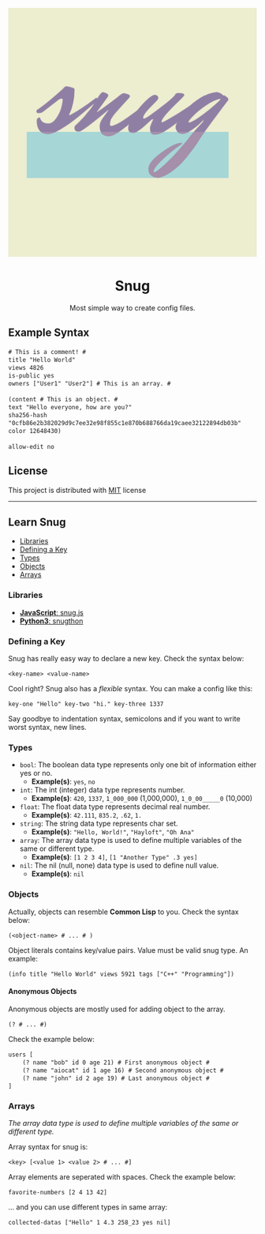 <div align="center">

![Snug Logo](./images/snug.png)

# Snug

Most simple way to create config files.

</div>

## Example Syntax

```snug
# This is a comment! #
title "Hello World"
views 4826
is-public yes
owners ["User1" "User2"] # This is an array. #

(content # This is an object. #
text "Hello everyone, how are you?"
sha256-hash "0cfb86e2b382029d9c7ee32e98f855c1e870b688766da19caee32122894db03b"
color 12648430)

allow-edit no
```

## License

This project is distributed with [MIT](/LICENSE) license

<hr>

## Learn Snug

- [Libraries](https://gitlab.com/aiocat/snug#libraries)
- [Defining a Key](https://gitlab.com/aiocat/snug#defining-a-key)
- [Types](https://gitlab.com/aiocat/snug#types)
- [Objects](https://gitlab.com/aiocat/snug#objects)
- [Arrays](https://gitlab.com/aiocat/snug#arrays)

### Libraries

- [**JavaScript**: snug.js](https://gitlab.com/snuglibs/snug.js)
- [**Python3**: snugthon](https://gitlab.com/snuglibs/snugthon)

### Defining a Key

Snug has really easy way to declare a new key. Check the syntax below:

```snug
<key-name> <value-name>
```

Cool right? Snug also has a _flexible_ syntax. You can make a config like this:

```snug
key-one "Hello" key-two "hi." key-three 1337
```

Say goodbye to indentation syntax, semicolons and if you want to write worst syntax, new lines.

### Types

- `bool`: The boolean data type represents only one bit of information either yes or no.
  - **Example(s)**: `yes`, `no`
- `int`: The int (integer) data type represents number.
  - **Example(s)**: `420`, `1337`, `1_000_000` (1,000,000), `1_0_00_____0` (10,000)
- `float`: The float data type represents decimal real number.
  - **Example(s)**: `42.111`, `835.2`, `.62`, `1.`
- `string`: The string data type represents char set.
  - **Example(s)**: `"Hello, World!"`, `"Hayloft"`, `"Oh Ana"`
- `array`: The array data type is used to define multiple variables of the same or different type.
  - **Example(s)**: `[1 2 3 4]`, `[1 "Another Type" .3 yes]`
- `nil`: The nil (null, none) data type is used to define null value.
  - **Example(s)**: `nil`

### Objects

Actually, objects can resemble **Common Lisp** to you. Check the syntax below:

```snug
(<object-name> # ... # )
```

Object literals contains key/value pairs. Value must be valid snug type. An example:

```snug
(info title "Hello World" views 5921 tags ["C++" "Programming"])
```

#### Anonymous Objects

Anonymous objects are mostly used for adding object to the array.

```snug
(? # ... #)
```

Check the example below:

```snug
users [
    (? name "bob" id 0 age 21) # First anonymous object #
    (? name "aiocat" id 1 age 16) # Second anonymous object #
    (? name "john" id 2 age 19) # Last anonymous object #
]
```

### Arrays

_The array data type is used to define multiple variables of the same or different type._

Array syntax for snug is:

```snug
<key> [<value 1> <value 2> # ... #]
```

Array elements are seperated with spaces. Check the example below:

```snug
favorite-numbers [2 4 13 42]
```

... and you can use different types in same array:

```snug
collected-datas ["Hello" 1 4.3 258_23 yes nil]
```
